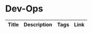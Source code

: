 # Dev-Ops

Title | Description | Tags | Link
------------ | ------------- | ---------- | --------------
